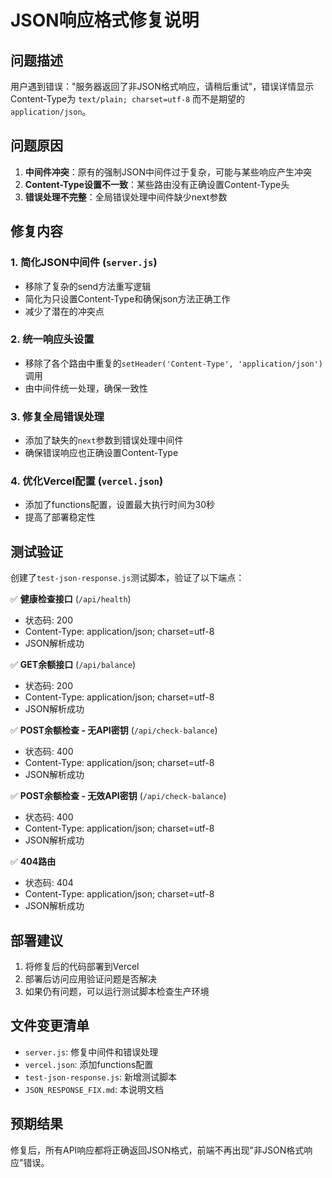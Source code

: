 # JSON响应格式修复说明

## 问题描述
用户遇到错误："服务器返回了非JSON格式响应，请稍后重试"，错误详情显示Content-Type为 `text/plain; charset=utf-8` 而不是期望的 `application/json`。

## 问题原因
1. **中间件冲突**：原有的强制JSON中间件过于复杂，可能与某些响应产生冲突
2. **Content-Type设置不一致**：某些路由没有正确设置Content-Type头
3. **错误处理不完整**：全局错误处理中间件缺少next参数

## 修复内容

### 1. 简化JSON中间件 (`server.js`)
- 移除了复杂的send方法重写逻辑
- 简化为只设置Content-Type和确保json方法正确工作
- 减少了潜在的冲突点

### 2. 统一响应头设置
- 移除了各个路由中重复的`setHeader('Content-Type', 'application/json')`调用
- 由中间件统一处理，确保一致性

### 3. 修复全局错误处理
- 添加了缺失的`next`参数到错误处理中间件
- 确保错误响应也正确设置Content-Type

### 4. 优化Vercel配置 (`vercel.json`)
- 添加了functions配置，设置最大执行时间为30秒
- 提高了部署稳定性

## 测试验证
创建了`test-json-response.js`测试脚本，验证了以下端点：

✅ **健康检查接口** (`/api/health`)
- 状态码: 200
- Content-Type: application/json; charset=utf-8
- JSON解析成功

✅ **GET余额接口** (`/api/balance`)
- 状态码: 200
- Content-Type: application/json; charset=utf-8
- JSON解析成功

✅ **POST余额检查 - 无API密钥** (`/api/check-balance`)
- 状态码: 400
- Content-Type: application/json; charset=utf-8
- JSON解析成功

✅ **POST余额检查 - 无效API密钥** (`/api/check-balance`)
- 状态码: 400
- Content-Type: application/json; charset=utf-8
- JSON解析成功

✅ **404路由**
- 状态码: 404
- Content-Type: application/json; charset=utf-8
- JSON解析成功

## 部署建议
1. 将修复后的代码部署到Vercel
2. 部署后访问应用验证问题是否解决
3. 如果仍有问题，可以运行测试脚本检查生产环境

## 文件变更清单
- `server.js`: 修复中间件和错误处理
- `vercel.json`: 添加functions配置
- `test-json-response.js`: 新增测试脚本
- `JSON_RESPONSE_FIX.md`: 本说明文档

## 预期结果
修复后，所有API响应都将正确返回JSON格式，前端不再出现"非JSON格式响应"错误。